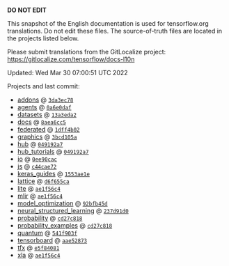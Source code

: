 __DO NOT EDIT__

This snapshot of the English documentation is used for tensorflow.org
translations. Do not edit these files. The source-of-truth files are located in
the projects listed below.

Please submit translations from the GitLocalize project: https://gitlocalize.com/tensorflow/docs-l10n

Updated: Wed Mar 30 07:00:51 UTC 2022

Projects and last commit:

- [addons](https://github.com/tensorflow/addons/tree/master/docs) @ <a href='https://github.com/tensorflow/addons/commit/3da3ec787283def1c5a63fbfd3d19cedf84d7e66'><code>3da3ec78</code></a>
- [agents](https://github.com/tensorflow/agents/tree/master/docs) @ <a href='https://github.com/tensorflow/agents/commit/0a6e0dafc1deb08817a791d5e3d5659b04a064ae'><code>0a6e0daf</code></a>
- [datasets](https://github.com/tensorflow/datasets/tree/master/docs) @ <a href='https://github.com/tensorflow/datasets/commit/13a3eda2357db5c752cd8e8f5c4cf096bb666098'><code>13a3eda2</code></a>
- [docs](https://github.com/tensorflow/docs/tree/master/site/en) @ <a href='https://github.com/tensorflow/docs/commit/8aea6cc53d01185bac7eadc631b22ed5cf5be010'><code>8aea6cc5</code></a>
- [federated](https://github.com/tensorflow/federated/tree/main/docs) @ <a href='https://github.com/tensorflow/federated/commit/1dff4b028682305e42712bf51728a1115c3300f1'><code>1dff4b02</code></a>
- [graphics](https://github.com/tensorflow/graphics/tree/master/tensorflow_graphics/g3doc) @ <a href='https://github.com/tensorflow/graphics/commit/3bcd105a9b4f1d6a8bd42d11cfd841bc4dcd86b9'><code>3bcd105a</code></a>
- [hub](https://github.com/tensorflow/hub/tree/master/docs) @ <a href='https://github.com/tensorflow/hub/commit/049192a7edd3e80eebf1735b93f57c7965381bdb'><code>049192a7</code></a>
- [hub_tutorials](https://github.com/tensorflow/hub/tree/master/examples/colab) @ <a href='https://github.com/tensorflow/hub/commit/049192a7edd3e80eebf1735b93f57c7965381bdb'><code>049192a7</code></a>
- [io](https://github.com/tensorflow/io/tree/master/docs) @ <a href='https://github.com/tensorflow/io/commit/0ee90cac06c25888ce238ee963201e727b75f7ea'><code>0ee90cac</code></a>
- [js](https://github.com/tensorflow/tfjs-website/tree/master/docs) @ <a href='https://github.com/tensorflow/tfjs-website/commit/c44cae7234c378f6d7e74b2d6abe82fe8b98f2f7'><code>c44cae72</code></a>
- [keras_guides](https://github.com/tensorflow/docs/tree/snapshot-keras/site/en/guide/keras) @ <a href='https://github.com/tensorflow/docs/commit/1553ae1e4a149be71703e2ee60173b3d1e0e8c00'><code>1553ae1e</code></a>
- [lattice](https://github.com/tensorflow/lattice/tree/master/docs) @ <a href='https://github.com/tensorflow/lattice/commit/d6f655ca11523bdf38a431a386bb7c0f9dc7aacb'><code>d6f655ca</code></a>
- [lite](https://github.com/tensorflow/tensorflow/tree/master/tensorflow/lite/g3doc) @ <a href='https://github.com/tensorflow/tensorflow/commit/ae1f56c4927eecbe6954330c2434237bcafcc881'><code>ae1f56c4</code></a>
- [mlir](https://github.com/tensorflow/tensorflow/tree/master/tensorflow/compiler/mlir/g3doc) @ <a href='https://github.com/tensorflow/tensorflow/commit/ae1f56c4927eecbe6954330c2434237bcafcc881'><code>ae1f56c4</code></a>
- [model_optimization](https://github.com/tensorflow/model-optimization/tree/master/tensorflow_model_optimization/g3doc) @ <a href='https://github.com/tensorflow/model-optimization/commit/92bfb45da34715eeff8849c2007cf3b734429120'><code>92bfb45d</code></a>
- [neural_structured_learning](https://github.com/tensorflow/neural-structured-learning/tree/master/g3doc) @ <a href='https://github.com/tensorflow/neural-structured-learning/commit/237d91d08ccb86b26367a4e1dd54e2eafe05e7bd'><code>237d91d0</code></a>
- [probability](https://github.com/tensorflow/probability/tree/main/tensorflow_probability/g3doc) @ <a href='https://github.com/tensorflow/probability/commit/cd27c8183273761162e02cd8e7611a1fe8c15c84'><code>cd27c818</code></a>
- [probability_examples](https://github.com/tensorflow/probability/tree/main/tensorflow_probability/examples/jupyter_notebooks) @ <a href='https://github.com/tensorflow/probability/commit/cd27c8183273761162e02cd8e7611a1fe8c15c84'><code>cd27c818</code></a>
- [quantum](https://github.com/tensorflow/quantum/tree/master/docs) @ <a href='https://github.com/tensorflow/quantum/commit/541f903fe046e560352cfe21c2b7474493341759'><code>541f903f</code></a>
- [tensorboard](https://github.com/tensorflow/tensorboard/tree/master/docs) @ <a href='https://github.com/tensorflow/tensorboard/commit/aae528737570ab3517a5c7aabae93e45fe08a425'><code>aae52873</code></a>
- [tfx](https://github.com/tensorflow/tfx/tree/master/docs) @ <a href='https://github.com/tensorflow/tfx/commit/e5f84081924aefa664918803b79c33ed495066c3'><code>e5f84081</code></a>
- [xla](https://github.com/tensorflow/tensorflow/tree/master/tensorflow/compiler/xla/g3doc) @ <a href='https://github.com/tensorflow/tensorflow/commit/ae1f56c4927eecbe6954330c2434237bcafcc881'><code>ae1f56c4</code></a>

